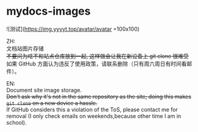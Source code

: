 # mydocs-images  

![测试](https://img.yyyyt.top/avatar/avatar =100x100)  

ZH:  
文档站图片存储  
~~不要问为啥不和站点仓库放到一起, 这样做会让我在新设备上 git clone 很难受~~  
如果 GitHub 方面认为违反了使用政策，请联系删除（只有周六周日有时间看邮件）。  

EN:  
Document site image storage.  
~~Don't ask why it's not in the same repository as the site; doing this makes `git clone` on a new device a hassle.~~  
If GitHub considers this a violation of the ToS, please contact me for removal (I only check emails on weekends,because other time I am in school).  
